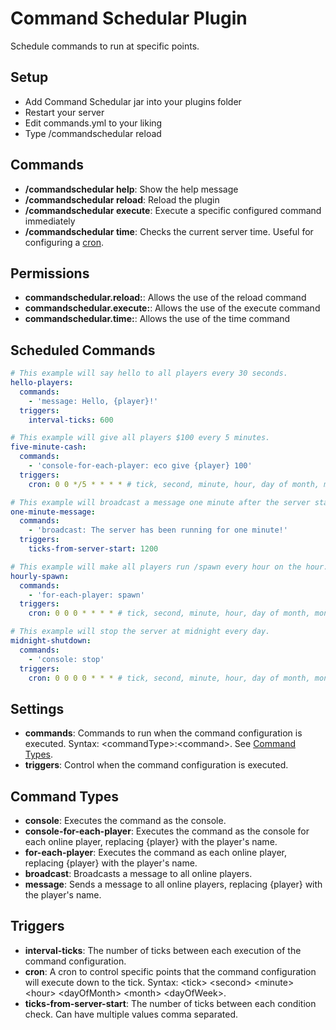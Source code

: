 # Command Schedular Plugin
Schedule commands to run at specific points.

## Setup
- Add Command Schedular jar into your plugins folder
- Restart your server
- Edit commands.yml to your liking
- Type /commandschedular reload

## Commands
- **/commandschedular help**: Show the help message
- **/commandschedular reload**: Reload the plugin
- **/commandschedular execute**: Execute a specific configured command immediately
- **/commandschedular time**: Checks the current server time. Useful for configuring a [cron](#triggers).

## Permissions
- **commandschedular.reload:**: Allows the use of the reload command
- **commandschedular.execute:**: Allows the use of the execute command
- **commandschedular.time:**: Allows the use of the time command

## Scheduled Commands
```yaml
# This example will say hello to all players every 30 seconds.
hello-players:
  commands:
    - 'message: Hello, {player}!'
  triggers:
    interval-ticks: 600

# This example will give all players $100 every 5 minutes.
five-minute-cash:
  commands:
    - 'console-for-each-player: eco give {player} 100'
  triggers:
    cron: 0 0 */5 * * * * # tick, second, minute, hour, day of month, month, day of week

# This example will broadcast a message one minute after the server starts.
one-minute-message:
  commands:
    - 'broadcast: The server has been running for one minute!'
  triggers:
    ticks-from-server-start: 1200

# This example will make all players run /spawn every hour on the hour.
hourly-spawn:
  commands:
    - 'for-each-player: spawn'
  triggers:
    cron: 0 0 0 * * * * # tick, second, minute, hour, day of month, month, day of week

# This example will stop the server at midnight every day.
midnight-shutdown:
  commands:
    - 'console: stop'
  triggers:
    cron: 0 0 0 0 * * * # tick, second, minute, hour, day of month, month, day of week
```

## Settings
- **commands**: Commands to run when the command configuration is executed. Syntax: &lt;commandType&gt;:&lt;command&gt;. See [Command Types](#command-types).
- **triggers**: Control when the command configuration is executed.

## Command Types
- **console**: Executes the command as the console.
- **console-for-each-player**: Executes the command as the console for each online player, replacing {player} with the player's name.
- **for-each-player**: Executes the command as each online player, replacing {player} with the player's name.
- **broadcast**: Broadcasts a message to all online players.
- **message**: Sends a message to all online players, replacing {player} with the player's name.

## Triggers
- **interval-ticks**: The number of ticks between each execution of the command configuration.
- **cron**: A cron to control specific points that the command configuration will execute down to the tick. Syntax: &lt;tick&gt; &lt;second&gt; &lt;minute&gt; &lt;hour&gt; &lt;dayOfMonth&gt; &lt;month&gt; &lt;dayOfWeek&gt;.
- **ticks-from-server-start**: The number of ticks between each condition check. Can have multiple values comma separated.